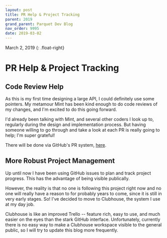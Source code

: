 ```yaml
---
layout: post
title: PR Help & Project Tracking
parent: 2019
grand_parent: Parquet Dev Blog
nav_order: 9995
date: 2019-03-02
---
```

March 2, 2019
{: .float-right}

# PR Help & Project Tracking

## Code Review Help

As this is my first time designing a large API, I could definitely use some pointers.
My metamour Mint has been kind enough to do code reviews of my changes, and I'm excited to do this going forward.

I'd already been talking with Mint, and several other coders I look up to, regularly during the design and implementation process.
But having someone willing to go through and take a look at each PR is really going to help; I'm super grateful!

There will be done via GitHub's PR system, [here](https://github.com/mxashlynn/Parquet/pulls).

## More Robust Project Management

Up until now I have been using GitHub issues to plan and track project progress.
This has the advantage of being visible publically.

However, the reality is that no one is following this project right now and no one will really have a reason to for probably years to come, since it is still in very early stages.
So!  I've decided to move to Clubhouse, the system I use at my day job.

Clubhouse is like an improved Trello -- feature rich, easy to use, and much easier on the eyes than the stark GitHub interface.
Unfortunately, currently there is no easy way to make a Clubhouse workspace visible to the general public, so I will try to update this blog more frequently.